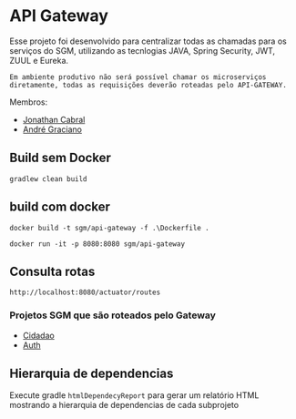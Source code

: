 # API Gateway
Esse projeto foi desenvolvido para centralizar todas as chamadas para os serviços do SGM, utilizando as tecnlogias JAVA, Spring Security, JWT, ZUUL e Eureka.

````Em ambiente produtivo não será possível chamar os microserviços diretamente, todas as requisições deverão roteadas pelo API-GATEWAY.````

Membros:
 - [Jonathan Cabral](mailto:dev.jonathancabral@gmail.com)
 - [André Graciano](mailto:dev.jonathancabral@gmail.com)

## Build sem Docker
 
    gradlew clean build
    
## build com docker

    docker build -t sgm/api-gateway -f .\Dockerfile .

    docker run -it -p 8080:8080 sgm/api-gateway
    

## Consulta rotas
	http://localhost:8080/actuator/routes
  
### Projetos SGM que são roteados pelo Gateway

  - [Cidadao](https://github.com/tcc-sgm/cidadao/issues)
  - [Auth](https://github.com/tcc-sgm/auth)


## Hierarquia de dependencias

Execute gradle `htmlDependecyReport` para gerar um relatório HTML mostrando a hierarquia de dependencias de cada subprojeto

